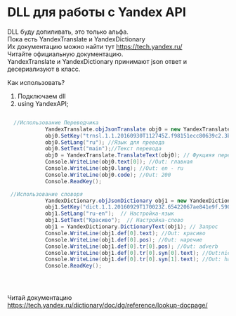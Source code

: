 # DLL для работы с Yandex API

DLL буду допиливать, это только альфа.</br>
Пока есть YandexTranslate и YandexDictionary</br>
Их документацию можно найти тут <https://tech.yandex.ru/></br>
Читайте официальную документацию.</br>
YandexTranslate и YandexDictionary принимают json ответ и десериализуют в класс.


Как использовать?</br>
1) Подключаем dll</br>
2) using YandexAPI;</br>

```C#

  //Использование Переводчика
            YandexTranslate.objJsonTranslate obj0 = new YandexTranslate.objJsonTranslate(); //Создаем новый obj
            obj0.SetKey("trnsl.1.1.20160930T112745Z.f98151ecc80639c2.3b87f0db6185e6229cf109e8b588eaa66900146c"); //Api ключь
            obj0.SetLang("ru"); //Язык для превода
            obj0.SetText("main");//Текст перевода
            obj0 = YandexTranslate.TranslateText(obj0); // Фукцияя перевода. 
            Console.WriteLine(obj0.text[0]); //Out: главная
            Console.WriteLine(obj0.lang); //Out: en - ru
            Console.WriteLine(obj0.code); //Out: 200
            Console.ReadKey();

 //Использование словоря
            YandexDictionary.objJsonDictionary obj1 = new YandexDictionary.objJsonDictionary(); //новый obj
            obj1.SetKey("dict.1.1.20160929T170023Z.65422067ae841e9f.5903f00d113f6d2aaf7591f7f3a80f4b1b0012a7"); // Настройка-ключь
            obj1.SetLang("ru-en");  // Настройка-язык
            obj1.SetText("Красиво");  // Настройка-слово
            obj1 = YandexDictionary.DictionaryText(obj1); // Запрос
            Console.WriteLine(obj1.def[0].text); //Out: красиво
            Console.WriteLine(obj1.def[0].pos); //Out: наречие
            Console.WriteLine(obj1.def[0].tr[0].pos); //Out: adverb
            Console.WriteLine(obj1.def[0].tr[0].syn[0].text); //Out:nicely
            Console.WriteLine(obj1.def[0].tr[0].syn[1].text); //Out: handsomely
            Console.ReadKey();





```





Читай документацию <https://tech.yandex.ru/dictionary/doc/dg/reference/lookup-docpage/>